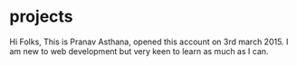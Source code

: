 # projects
Hi Folks,
This is Pranav Asthana, opened this account on 3rd march 2015.
I am new to web development but very keen to learn as much as I can.
